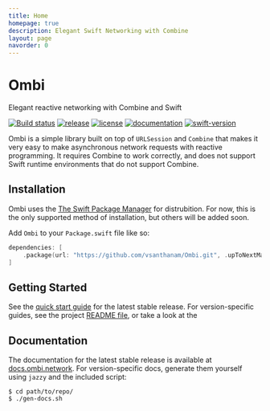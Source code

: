 ```yaml
---
title: Home
homepage: true
description: Elegant Swift Networking with Combine
layout: page
navorder: 0
---
```


# Ombi
Elegant reactive networking with Combine and Swift

[![Build status](https://badge.buildkite.com/b9d11bcf2e169433c44387dc05dba1d7455f0eb8752ca7b9c2.svg)](https://buildkite.com/varun-santhanam/ombi)
[![release](https://img.shields.io/github/v/release/vsanthanam/Ombi)](https://github.com/vsanthanam/Ombi/releases)
[![license](https://img.shields.io/github/license/vsanthanam/Ombi.svg)](https://en.wikipedia.org/wiki/MIT_License)
[![documentation](https://docs.ombi.network/badge.svg)](https://docs.ombi.network)
[![swift-version](https://img.shields.io/badge/Swift-5.4-orange)](https://www.swift.org)

Ombi is a simple library built on top of `URLSession` and `Combine` that makes it very easy to make asynchronous network requests with reactive programming.
It requires Combine to work correctly, and does not support Swift runtime environments that do not support Combine.

## Installation

Ombi uses the [The Swift Package Manager](https://swift.org/package-manager/) for distrubition. For now, this is the only supported method of installation, but others will be added soon.

Add `Ombi` to your `Package.swift` file like so:

```swift
dependencies: [
    .package(url: "https://github.com/vsanthanam/Ombi.git", .upToNextMajor(from: "1.0.0"))
]
```

## Getting Started

See the [quick start guide](https://ombi.network/quick-start.html) for the latest stable release.
For version-specific guides, see the project [README file](https://github.com/vsanthanam/Ombi/blob/main/README.md), or take a look at the 

## Documentation

The documentation for the latest stable release is available at [docs.ombi.network](https://docs.ombi.network).
For version-specific docs, generate them yourself using `jazzy` and the included script:

```
$ cd path/to/repo/
$ ./gen-docs.sh
```

